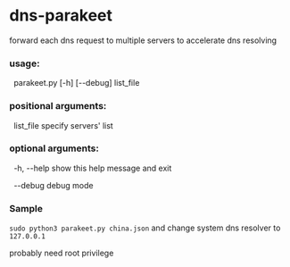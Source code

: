 # dns-parakeet

forward each dns request to multiple servers to accelerate dns resolving
 
 
### usage:

&nbsp;&nbsp;parakeet.py [-h] [--debug] list_file
 
 
### positional arguments:

&nbsp;&nbsp;list_file   specify servers' list
 
 
### optional arguments:

&nbsp;&nbsp;-h, --help  show this help message and exit

&nbsp;&nbsp;--debug     debug mode


### Sample

```sudo python3 parakeet.py china.json``` and change system dns resolver to ```127.0.0.1```

probably need root privilege
